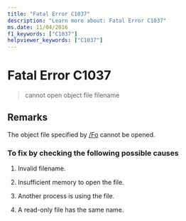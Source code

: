 ```yaml
---
title: "Fatal Error C1037"
description: "Learn more about: Fatal Error C1037"
ms.date: 11/04/2016
f1_keywords: ["C1037"]
helpviewer_keywords: ["C1037"]
---
```

# Fatal Error C1037

> cannot open object file filename

## Remarks

The object file specified by [/Fo](../../build/reference/fo-object-file-name.md) cannot be opened.

### To fix by checking the following possible causes

1. Invalid filename.

1. Insufficient memory to open the file.

1. Another process is using the file.

1. A read-only file has the same name.
